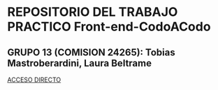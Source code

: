 # REPOSITORIO DEL TRABAJO PRACTICO Front-end-CodoACodo

## GRUPO 13 (COMISION 24265): Tobias Mastroberardini, Laura Beltrame

[ACCESO DIRECTO](https://tobiasmastroberardini.github.io/GRUPO-13-COMISION-24265-Viaje-a-Orlando/#inicio)
